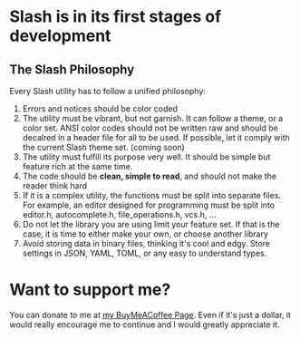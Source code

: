 # Slash is in its first stages of development

## The Slash Philosophy
Every Slash utility has to follow a unified philosophy:
1. Errors and notices should be color coded
2. The utility must be vibrant, but not garnish. It can follow a theme, or a color set. ANSI color codes should not be written raw and should be decalred in a header file for all to be used. If possible, let it comply with the current Slash theme set. (coming soon)
3. The utility must fulfill its purpose very well. It should be simple but feature rich at the same time.
4. The code should be **clean, simple to read**, and should not make the reader think hard
5. If it is a complex utility, the functions must be split into separate files. For example, an editor designed for programming must be split into editor.h, autocomplete.h, file_operations.h, vcs.h, ...
6. Do not let the library you are using limit your feature set. If that is the case, it is time to either make your own, or choose another library
7. Avoid storing data in binary files, thinking it's cool and edgy. Store settings in JSON, YAML, TOML, or any easy to understand types. 

# Want to support me?
You can donate to me at [my BuyMeACoffee Page](https://buymeacoffee.com/msa_1618). Even if it's just a dollar, it would really encourage me to continue and I would greatly appreciate it.
